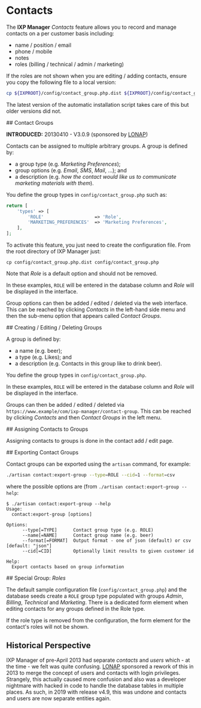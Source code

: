 # Contacts

The **IXP Manager** *Contacts* feature allows you to record and manage contacts on a per customer basis including:

* name / position / email
* phone / mobile
* notes
* roles (billing / technical / admin / marketing)

If the roles are not shown when you are editing / adding contacts, ensure you copy the following file to a local version:

```sh
cp ${IXPROOT}/config/contact_group.php.dist ${IXPROOT}/config/contact_group.php
```

The latest version of the automatic installation script takes care of this but older versions did not.




## Contact Groups

**INTRODUCED:** 20130410 - V3.0.9 (sponsored by [LONAP](http://www.lonap.net/))

Contacts can be assigned to multiple arbitrary groups. A group is defined by:

* a group type (e.g. *Marketing Preferences*);
* group options (e.g. *Email*, *SMS*, *Mail*, ...); and
* a description (e.g. *how the contact would like us to communicate marketing materials with them*).

You define the group types in `config/contact_group.php` such as:

```php
return [
    'types' => [
        'ROLE'                   => 'Role',
        'MARKETING_PREFERENCES'  => 'Marketing Preferences',
    ],
];
```

To activate this feature, you just need to create the configuration file. From the root directory of IXP Manager just:

```
cp config/contact_group.php.dist config/contact_group.php
```

Note that *Role* is a default option and should not be removed.

In these examples, `ROLE` will be entered in the database column and _Role_ will be displayed in the interface.

Group options can then be added / edited / deleted via the web interface. This can be reached by clicking *Contacts* in the left-hand side menu and then the sub-menu option that appears called *Contact Groups*.



## Creating / Editing / Deleting Groups

A group is defined by:

* a name (e.g. beer);
* a type (e.g. Likes); and
* a description (e.g. Contacts in this group like to drink beer).

You define the group types in `config/contact_group.php`.

In these examples, `ROLE` will be entered in the database column and *Role* will be displayed in the interface.

Groups can then be added / edited / deleted via `https://www.example/com/ixp-manager/contact-group`. This can be reached by clicking *Contacts* and then *Contact Groups* in the left menu.

## Assigning Contacts to Groups

Assigning contacts to groups is done in the contact add / edit page.

## Exporting Contact Groups


Contact groups can be exported using the `artisan` command, for example:

```sh
./artisan contact:export-group --type=ROLE --cid=1 --format=csv
```

where the possible options are (from `./artisan contact:export-group --help`:

```
$ ./artisan contact:export-group --help
Usage:
  contact:export-group [options]

Options:
      --type[=TYPE]      Contact group type (e.g. ROLE)
      --name[=NAME]      Contact group name (e.g. beer)
      --format[=FORMAT]  Output format - one of json (default) or csv [default: "json"]
      --cid[=CID]        Optionally limit results to given customer id

Help:
  Export contacts based on group information
```


## Special Group: *Roles*

The default sample configuration file (`config/contact_group.php`) and the database seeds create a `ROLE` group type populated with groups *Admin*, *Billing*, *Technical* and *Marketing*. There is a dedicated form element when editing contacts for any groups defined in the Role type.

If the role type is removed from the configuration, the form element for the contact's roles will not be shown.



## Historical Perspective

IXP Manager of pre-April 2013 had separate *contacts* and *users* which - at the time - we felt was quite confusing. [LONAP](http://www.lonap.net/) sponsored a rework of this in 2013 to merge the concept of users and contacts with login privileges. Strangely, this actually caused more confusion and also was a developer nightmare with hacked in code to handle the database tables in multiple places. As such, in 2019 with release v4.9, this was undone and contacts and users are now separate entities again.
